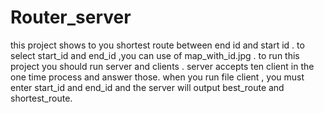 # Router_server
this project shows to you shortest route between end id and start id .
to select start_id and end_id ,you can use of map_with_id.jpg .
to run this project you should run server and clients .
server accepts ten client in the one time process and answer those.
when you run file client , you must enter start_id and end_id and the server will output best_route and shortest_route.
